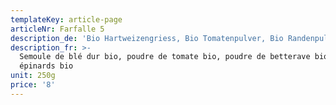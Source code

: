 ```yaml
---
templateKey: article-page
articleNr: Farfalle 5
description_de: 'Bio Hartweizengriess, Bio Tomatenpulver, Bio Randenpulver, Bio Spinat'
description_fr: >-
  Semoule de blé dur bio, poudre de tomate bio, poudre de betterave bio,
  épinards bio
unit: 250g
price: '8'
---
```


